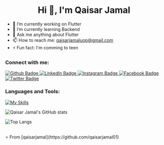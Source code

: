  <h1 align="center">Hi 👋, I'm Qaisar Jamal </h1>

- 🔭 I’m currently working on Flutter
- 🌱 I’m currently learning Backend
- 💬 Ask me anything about Flutter 
- 📫 How to reach me: qaisarjamaluop@gmail.com
- ⚡ Fun fact: I'm comming to teen
  
### Connect with me:
<div id="badges">
  <a href="https://github.com/qaisarjamal01">
    <img src="https://img.shields.io/badge/Github-white?style=for-the-badge&logo=Github&logoColor=black" alt="Github Badge"/>
  </a>
  <a href="www.linkedin.com/in/qaisar-jamaluop">
    <img src="https://img.shields.io/badge/LinkedIn-blue?style=for-the-badge&logo=linkedin&logoColor=blue" alt="LinkedIn Badge"/>
  </a>
   <a href=" https://wa.me/923028076931">
    <img src="https://img.shields.io/badge/Instagram-purple?style=for-the-badge&logo=instagram&logoColor=white" alt="Instagram Badge"/>
  </a>
   <a href="https://www.facebook.com/share/1HTcx61QvC/">
    <img src="https://img.shields.io/badge/Facebook-blue?style=for-the-badge&logo=facebook&logoColor=white" alt="Facebook Badge"/>
  </a>
   <a href="https://www.tiktok.com/@qaisarjamal011?_t=ZS-8tw5NoOnZy5&_r=1">
    <img src="https://img.shields.io/badge/Twitter-blue?style=for-the-badge&logo=twitter&logoColor=white" alt="Twitter Badge"/>
  </a>
</div>

### Languages and Tools:
[![My Skills](https://skillicons.dev/icons?i=flutter,dart,firebase,github,git,postman,figma)](https://skillicons.dev)

![Qaisar Jamal's GitHub stats](https://github-readme-stats.vercel.app/api?username=qaisarjamal01&show_icons=true&theme=dark)

![Top Langs](https://github-readme-stats.vercel.app/api/top-langs/?username=qaisarjamal01&theme=dark)


<br>
⭐️ From [qaisarjamal](https://github.com/qaisarjamal01)
